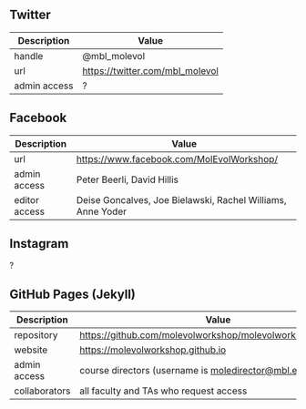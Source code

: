 ## Twitter

| Description  | Value                                                          | 
| ------------ | -------------------------------------------------------------- |
| handle       | @mbl_molevol                                                   |
| url          | https://twitter.com/mbl_molevol                                |
| admin access | ?                                                              |

## Facebook

| Description   | Value                                                         | 
| ------------- | ------------------------------------------------------------- |
| url           | https://www.facebook.com/MolEvolWorkshop/                     |
| admin access  | Peter Beerli, David Hillis                                    |
| editor access | Deise Goncalves, Joe Bielawski, Rachel Williams, Anne Yoder   |

## Instagram

?

## GitHub Pages (Jekyll)

| Description   | Value                                                         | 
| ------------- | ------------------------------------------------------------- |
| repository    | https://github.com/molevolworkshop/molevolworkshop.github.io  |
| website       | https://molevolworkshop.github.io                             |
| admin access  | course directors (username is moledirector@mbl.edu)           |
| collaborators | all faculty and TAs who request access                        |
